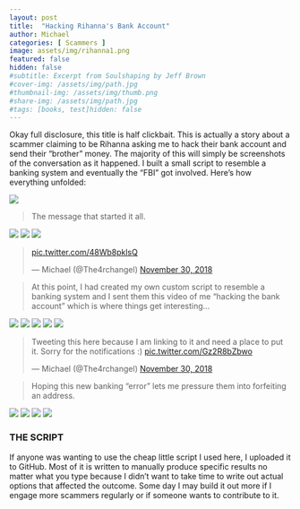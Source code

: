 ```yaml
---
layout: post
title:  "Hacking Rihanna's Bank Account"
author: Michael
categories: [ Scammers ]
image: assets/img/rihanna1.png
featured: false
hidden: false
#subtitle: Excerpt from Soulshaping by Jeff Brown
#cover-img: /assets/img/path.jpg
#thumbnail-img: /assets/img/thumb.png
#share-img: /assets/img/path.jpg
#tags: [books, test]hidden: false
---
```

Okay full disclosure, this title is half clickbait. This is actually a story about a scammer claiming to be Rihanna asking me to hack their bank account and send their “brother” money. The majority of this will simply be screenshots of the conversation as it happened. I built a small script to resemble a banking system and eventually the “FBI” got involved. Here’s how everything unfolded:

<img src="/assets/img/rihanna1.png">
<blockquote>The message that started it all.</blockquote>
<img src="/assets/img/rihanna2.png">
<img src="/assets/img/rihanna3.png">
<img src="/assets/img/rihanna4.png">
<blockquote class="twitter-tweet"><p lang="und" dir="ltr"> <a href="https://t.co/48Wb8pklsQ">pic.twitter.com/48Wb8pklsQ</a></p>&mdash; Michael (@The4rchangel) <a href="https://twitter.com/The4rchangel/status/1068576511467372547?ref_src=twsrc%5Etfw">November 30, 2018</a></blockquote> <script async src="https://platform.twitter.com/widgets.js" charset="utf-8"></script>
<blockquote>At this point, I had created my own custom script to resemble a banking system and I sent them this video of me “hacking the bank account” which is where things get interesting…</blockquote>
<img src="/assets/img/rihanna5.png">
<img src="/assets/img/rihanna6.png">
<img src="/assets/img/rihanna7.png">
<img src="/assets/img/rihanna8.png">
<img src="/assets/img/rihanna9.png">
<blockquote class="twitter-tweet"><p lang="en" dir="ltr">Tweeting this here because I am linking to it and need a place to put it. Sorry for the notifications :) <a href="https://t.co/Gz2R8bZbwo">pic.twitter.com/Gz2R8bZbwo</a></p>&mdash; Michael (@The4rchangel) <a href="https://twitter.com/The4rchangel/status/1068614160756498433?ref_src=twsrc%5Etfw">November 30, 2018</a></blockquote> <script async src="https://platform.twitter.com/widgets.js" charset="utf-8"></script>
<blockquote>Hoping this new banking “error” lets me pressure them into forfeiting an address.</blockquote>
<img src="/assets/img/rihanna10.png">
<img src="/assets/img/rihanna11.png">
<img src="/assets/img/rihanna12.png">
<img src="/assets/img/rihanna13.png">

### THE SCRIPT

If anyone was wanting to use the cheap little script I used here, I uploaded it to GitHub. Most of it is written to manually produce specific results no matter what you type because I didn’t want to take time to write out actual options that affected the outcome. Some day I may build it out more if I engage more scammers regularly or if someone wants to contribute to it.

<div class="iframely-embed"><div class="iframely-responsive" style="height: 140px; padding-bottom: 0;"><a href="https://github.com/the4rchangel/Scam-Scripts" data-iframely-url="//cdn.iframe.ly/yWOcO4R"></a></div></div><script async src="//cdn.iframe.ly/embed.js" charset="utf-8"></script>
